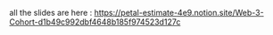 all the slides are here : https://petal-estimate-4e9.notion.site/Web-3-Cohort-d1b49c992dbf4648b185f974523d127c
